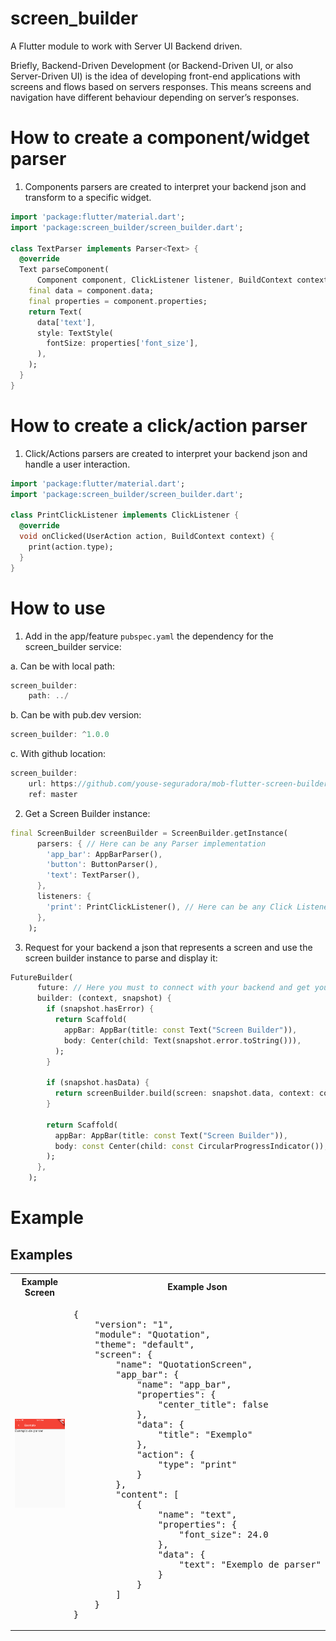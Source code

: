 # screen_builder

A Flutter module to work with Server UI Backend driven.

Briefly, Backend-Driven Development (or Backend-Driven UI, or also Server-Driven UI) is the idea of developing front-end applications with screens and flows based on servers responses. This means screens and navigation have different behaviour depending on server’s responses.

# How to create a component/widget parser

1. Components parsers are created to interpret your backend json and transform to a specific widget.

```dart
import 'package:flutter/material.dart';
import 'package:screen_builder/screen_builder.dart';

class TextParser implements Parser<Text> {
  @override
  Text parseComponent(
      Component component, ClickListener listener, BuildContext context) {
    final data = component.data;
    final properties = component.properties;
    return Text(
      data['text'],
      style: TextStyle(
        fontSize: properties['font_size'],
      ),
    );
  }
}
```

# How to create a click/action parser

1. Click/Actions parsers are created to interpret your backend json and handle a user interaction.

```dart
import 'package:flutter/material.dart';
import 'package:screen_builder/screen_builder.dart';

class PrintClickListener implements ClickListener {
  @override
  void onClicked(UserAction action, BuildContext context) {
    print(action.type);
  }
}
```

# How to use

1. Add in the app/feature `pubspec.yaml` the dependency for the screen_builder service:

a. Can be with local path:
```dart
screen_builder:
    path: ../
```

b. Can be with pub.dev version:
```dart
screen_builder: ^1.0.0
```

c. With github location:
```dart
screen_builder: 
    url: https://github.com/youse-seguradora/mob-flutter-screen-builder.git
    ref: master
```

2. Get a Screen Builder instance:
```dart
final ScreenBuilder screenBuilder = ScreenBuilder.getInstance(
      parsers: { // Here can be any Parser implementation
        'app_bar': AppBarParser(),
        'button': ButtonParser(),
        'text': TextParser(),
      },
      listeners: {
        'print': PrintClickListener(), // Here can be any Click Listener implementation
      },
    );
```

3. Request for your backend a json that represents a screen and use the screen builder instance to parse and display it:
```dart
FutureBuilder(
      future: // Here you must to connect with your backend and get your json screen,
      builder: (context, snapshot) {
        if (snapshot.hasError) {
          return Scaffold(
            appBar: AppBar(title: const Text("Screen Builder")),
            body: Center(child: Text(snapshot.error.toString())),
          );
        }

        if (snapshot.hasData) {
          return screenBuilder.build(screen: snapshot.data, context: context);
        }

        return Scaffold(
          appBar: AppBar(title: const Text("Screen Builder")),
          body: const Center(child: const CircularProgressIndicator()),
        );
      },
    );
```

# Example

## Examples

<table>
<tr>
<th>Example Screen</th>
<th>Example Json</th>
</tr>
<tr>
<td>
<pre>
<img src="./prints/example-01.png", width="100%">
</pre>
</td>
<td>
<pre>
{
    "version": "1",
    "module": "Quotation",
    "theme": "default",
    "screen": {
        "name": "QuotationScreen",
        "app_bar": {
            "name": "app_bar",
            "properties": {
                "center_title": false
            },
            "data": {
                "title": "Exemplo"
            },
            "action": {
                "type": "print"
            }
        },
        "content": [
            {
                "name": "text",
                "properties": {
                    "font_size": 24.0
                },
                "data": {
                    "text": "Exemplo de parser"
                }
            }
        ]
    }
}
</pre>
</td>
</tr>
</table>
